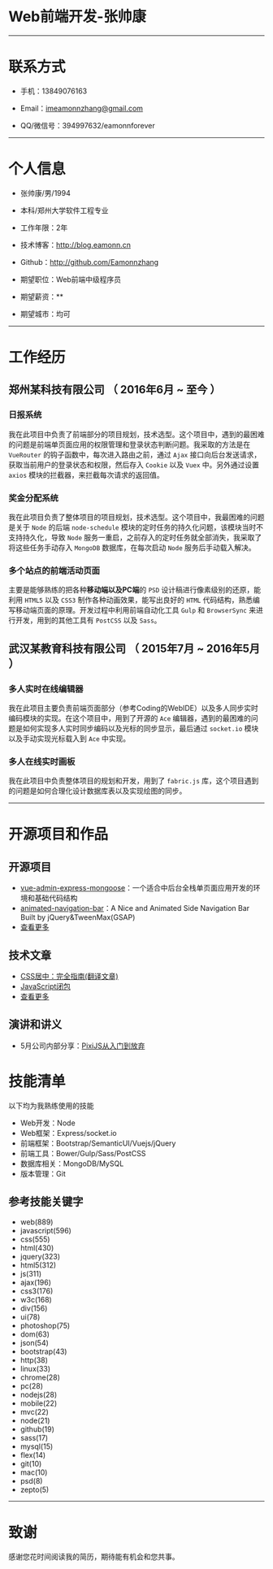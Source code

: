 # Web前端开发-张帅康

---


# 联系方式

- 手机：13849076163
- Email：imeamonnzhang@gmail.com

- QQ/微信号：394997632/eamonnforever

---

# 个人信息

 - 张帅康/男/1994
 - 本科/郑州大学软件工程专业 
 - 工作年限：2年
 - 技术博客：http://blog.eamonn.cn 
 - Github：http://github.com/Eamonnzhang

 - 期望职位：Web前端中级程序员
 - 期望薪资：**
 - 期望城市：均可

---

# 工作经历

## 郑州某科技有限公司 （ 2016年6月 ~ 至今 ）

### 日报系统
我在此项目中负责了前端部分的项目规划，技术选型。这个项目中，遇到的最困难的问题是前端单页面应用的权限管理和登录状态判断问题。我采取的方法是在 `VueRouter` 的钩子函数中，每次进入路由之前，通过 `Ajax` 接口向后台发送请求，获取当前用户的登录状态和权限，然后存入 `Cookie` 以及 `Vuex` 中。另外通过设置 `axios` 模块的拦截器，来拦截每次请求的返回值。


### 奖金分配系统
我在此项目负责了整体项目的项目规划，技术选型。这个项目中，我最困难的问题是关于 `Node` 的后端 `node-schedule` 模块的定时任务的持久化问题，该模块当时不支持持久化，导致 `Node` 服务一重启，之前存入的定时任务就全部消失，我采取了将这些任务手动存入 `MongoDB` 数据库，在每次启动 `Node` 服务后手动载入解决。


### 多个站点的前端活动页面

主要是能够熟练的把各种**移动端以及PC端**的 `PSD` 设计稿进行像素级别的还原，能利用 `HTML5` 以及 `CSS3` 制作各种动画效果，能写出良好的 `HTML` 代码结构，熟悉编写移动端页面的原理。开发过程中利用前端自动化工具 `Gulp` 和 `BrowserSync` 来进行开发，用到的其他工具有 `PostCSS` 以及 `Sass`。

 
## 武汉某教育科技有限公司 （ 2015年7月 ~ 2016年5月 ）

### 多人实时在线编辑器 
我在此项目主要负责前端页面部分（参考Coding的WebIDE）以及多人同步实时编码模块的实现。在这个项目中，用到了开源的 `Ace` 编辑器，遇到的最困难的问题是如何实现多人实时同步编码以及光标的同步显示，最后通过 `socket.io` 模块以及手动实现光标载入到 `Ace` 中实现。


### 多人在线实时画板
我在此项目中负责整体项目的规划和开发，用到了 `fabric.js` 库，这个项目遇到的问题是如何合理化设计数据库表以及实现绘图的同步。

---

# 开源项目和作品

## 开源项目

 - [vue-admin-express-mongoose](https://github.com/Eamonnzhang/vue-admin-express-mongoose)：一个适合中后台全栈单页面应用开发的环境和基础代码结构
  - [animated-navigation-bar](https://github.com/Eamonnzhang/animated-navigation-bar)：A Nice and Animated Side Navigation Bar Built by jQuery&TweenMax(GSAP)
 - [查看更多](http://github.com/Eamonnzhang)

## 技术文章

- [CSS居中：完全指南(翻译文章)](http://blog.eamonn.cn/2016/01/28/CSS%E5%B1%85%E4%B8%AD%EF%BC%9A%E5%AE%8C%E5%85%A8%E6%8C%87%E5%8D%97%EF%BC%88%E8%AF%91%EF%BC%89/)
- [JavaScript闭包](http://blog.eamonn.cn/2016/12/22/JavaScript%E9%97%AD%E5%8C%85)
- [查看更多](http://blog.eamonn.cn)

## 演讲和讲义
 - 5月公司内部分享：[PixiJS从入门到放弃](https://ppt.baomitu.com/d/3814eadc)

# 技能清单

以下均为我熟练使用的技能

- Web开发：Node
- Web框架：Express/socket.io
- 前端框架：Bootstrap/SemanticUI/Vuejs/jQuery
- 前端工具：Bower/Gulp/Sass/PostCSS
- 数据库相关：MongoDB/MySQL
- 版本管理：Git

## 参考技能关键字

- web(889)
- javascript(596)
- css(555)
- html(430)
- jquery(323)
- html5(312)
- js(311)
- ajax(196)
- css3(176)
- w3c(168)
- div(156)
- ui(78)
- photoshop(75)
- dom(63)
- json(54)
- bootstrap(43)
- http(38)
- linux(33)
- chrome(28)
- pc(28)
- nodejs(28)
- mobile(22)
- mvc(22)
- node(21)
- github(19)
- sass(17)
- mysql(15)
- flex(14)
- git(10)
- mac(10)
- psd(8)
- zepto(5)

---

# 致谢
感谢您花时间阅读我的简历，期待能有机会和您共事。
